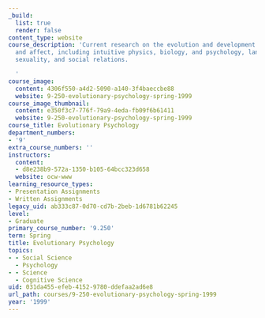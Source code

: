 ```yaml
---
_build:
  list: true
  render: false
content_type: website
course_description: 'Current research on the evolution and development of cognition
  and affect, including intuitive physics, biology, and psychology, language, emotions,
  sexuality, and social relations.

  '
course_image:
  content: 4306f550-a4d2-5090-a140-3f4baeccbe88
  website: 9-250-evolutionary-psychology-spring-1999
course_image_thumbnail:
  content: e350f3c7-776f-79a9-4eda-fb09f6b61411
  website: 9-250-evolutionary-psychology-spring-1999
course_title: Evolutionary Psychology
department_numbers:
- '9'
extra_course_numbers: ''
instructors:
  content:
  - d8e238b9-572a-1350-b105-64bcc323d658
  website: ocw-www
learning_resource_types:
- Presentation Assignments
- Written Assignments
legacy_uid: ab333c87-0d70-cd7b-2beb-1d6781b62245
level:
- Graduate
primary_course_number: '9.250'
term: Spring
title: Evolutionary Psychology
topics:
- - Social Science
  - Psychology
- - Science
  - Cognitive Science
uid: 031da455-efeb-4152-9780-ddefaa2ad6e8
url_path: courses/9-250-evolutionary-psychology-spring-1999
year: '1999'
---
```


